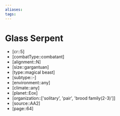 ```yaml
---
aliases: 
tags: 
---
```


# Glass Serpent

- [cr::5]
- [combatType::combatant]
- [alignment::N]
- [size::gargantuan]
- [type::magical beast]
- [subtype::-]
- [environment::any]
- [climate::any]
- [planet::Eox]
- [organization::['solitary', 'pair', 'brood family(2-3)']]
- [source::AA2]
- [page::64]
